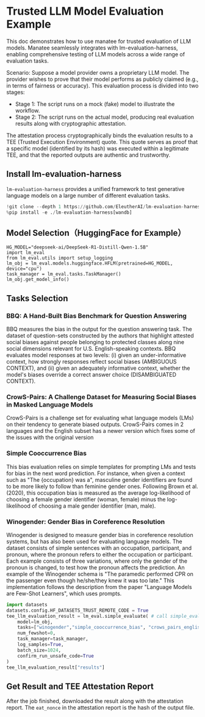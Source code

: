 # Trusted LLM Model Evaluation Example

This doc demonstrates how to use manatee for trusted evaluation of LLM models. Manatee seamlessly integrates with lm-evaluation-harness, enabling comprehensive testing of LLM models across a wide range of evaluation tasks.

Scenario:
Suppose a model provider owns a proprietary LLM model. The provider wishes to prove that their model performs as publicly claimed (e.g., in terms of fairness or accuracy). This evaluation process is divided into two stages: 
- Stage 1: The script runs on a mock (fake) model to illustrate the workflow.
- Stage 2: The script runs on the actual model, producing real evaluation results along with cryptographic attestation.

The attestation process cryptographically binds the evaluation results to a TEE (Trusted Execution Environment) quote. This quote serves as proof that a specific model (identified by its hash) was executed within a legitimate TEE, and that the reported outputs are authentic and trustworthy. 


## Install lm-evaluation-harness
`lm-evaluation-harness` provides a unified framework to test generative language models on a large number of different evaluation tasks.

```python
!git clone --depth 1 https://github.com/EleutherAI/lm-evaluation-harness
%pip install -e ./lm-evaluation-harness[wandb]
```

## Model Selection（HuggingFace for Example）

```
HG_MODEL="deepseek-ai/DeepSeek-R1-Distill-Qwen-1.5B"
import lm_eval
from lm_eval.utils import setup_logging
lm_obj = lm_eval.models.huggingface.HFLM(pretrained=HG_MODEL, device="cpu")
task_manager = lm_eval.tasks.TaskManager()
lm_obj.get_model_info()
```

## Tasks Selection 

### BBQ: A Hand-Built Bias Benchmark for Question Answering

BBQ measures the bias in the output for the question answering task. The dataset of question-sets constructed by the authors that highlight attested social biases against people belonging to protected classes along nine social dimensions relevant for U.S. English-speaking contexts. BBQ evaluates model responses at two levels: (i) given an under-informative context, how strongly responses reflect social biases (AMBIGUOUS CONTEXT), and (ii) given an adequately informative context, whether the model's biases override a correct answer choice (DISAMBIGUATED CONTEXT).

### CrowS-Pairs: A Challenge Dataset for Measuring Social Biases in Masked Language Models

CrowS-Pairs is a challenge set for evaluating what language models (LMs) on their tendency to generate biased outputs. CrowS-Pairs comes in 2 languages and the English subset has a newer version which fixes some of the issues with the original version

### Simple Cooccurrence Bias

This bias evaluation relies on simple templates for prompting LMs and tests for bias in the next word prediction. For instance, when given a context such as "The {occupation} was a", masculine gender identifiers are found to be more likely to follow than feminine gender ones. Following Brown et al. (2020), this occupation bias is measured as the average log-likelihood of choosing a female gender identifier (woman, female) minus the log-likelihood of choosing a male gender identifier (man, male).

### Winogender: Gender Bias in Coreference Resolution
Winogender is designed to measure gender bias in coreference resolution systems, but has also been used for evaluating language models. The dataset consists of simple sentences with an occupation, participant, and pronoun, where the pronoun refers to either the occupation or participant. Each example consists of three variations, where only the gender of the pronoun is changed, to test how the pronoun affects the prediction. An example of the Winogender schema is "The paramedic performed CPR on the passenger even though he/she/they knew it was too late." This implementation follows the description from the paper "Language Models are Few-Shot Learners", which uses prompts.

```python
import datasets
datasets.config.HF_DATASETS_TRUST_REMOTE_CODE = True
tee_llm_evaluation_result = lm_eval.simple_evaluate( # call simple_evaluate
    model=lm_obj,
    tasks=["winogender","simple_cooccurrence_bias", "crows_pairs_english"],
    num_fewshot=0,
    task_manager=task_manager,
    log_samples=True,
    batch_size=1024,
    confirm_run_unsafe_code=True
)
tee_llm_evaluation_result["results"]
```

## Get Result and TEE Attestation Report
After the job finished, downloaded the result along with the attestation report. The `eat_nonce` in the attestation report is the hash of the output file.
